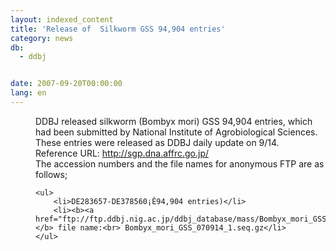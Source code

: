 ```yaml
---
layout: indexed_content
title: 'Release of  Silkworm GSS 94,904 entries'
category: news
db:
  - ddbj


date: 2007-09-20T00:00:00
lang: en
---
```


<html>
<dd>DDBJ released silkworm (Bombyx mori) GSS 94,904 entries, which had been submitted by National Institute of Agrobiological Sciences. These entries were released as DDBJ daily update on 9/14.
<dd>Reference URL: <a href="http://sgp.dna.affrc.go.jp/" target="¡É_blank¡É">http://sgp.dna.affrc.go.jp/</a>
<dd>The accession numbers and the file names for anonymous FTP are as follows;

    <ul>
        <li>DE283657-DE378560¡Ê94,904 entries)</li>
        <li><b><a href="ftp://ftp.ddbj.nig.ac.jp/ddbj_database/mass/Bombyx_mori_GSS/">anonymousFTP</a></b> file name:<br> Bombyx_mori_GSS_070914_1.seq.gz</li>
    </ul>
</dd>
</dd>
</dd>
</html>
